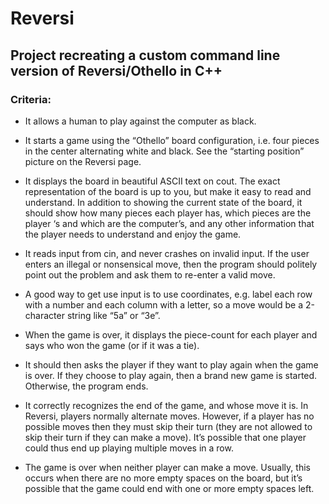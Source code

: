 # Reversi

## Project recreating a custom command line version of Reversi/Othello in C++

### Criteria:

  - It allows a human to play against the computer as black.

  - It starts a game using the “Othello” board configuration, i.e. four pieces in the center alternating white and black. See the “starting position” picture on the Reversi page.

  - It displays the board in beautiful ASCII text on cout. The exact representation of the board is up to you, but make it easy to read and understand. In addition to showing the current state of the board, it should show how many pieces each player has, which pieces are the player ‘s and which are the computer’s, and any other information that the player needs to understand and enjoy the game.

  - It reads input from cin, and never crashes on invalid input. If the user enters an illegal or nonsensical move, then the program should politely point out the problem and ask them to re-enter a valid move.

  - A good way to get use input is to use coordinates, e.g. label each row with a number and each column with a letter, so a move would be a 2-character string like “5a” or “3e”.
  - When the game is over, it displays the piece-count for each player and says who won the game (or if it was a tie).

  - It should then asks the player if they want to play again when the game is over. If they choose to play again, then a brand new game is started. Otherwise, the program ends.

  - It correctly recognizes the end of the game, and whose move it is. In Reversi, players normally alternate moves. However, if a player has no possible moves then they must skip their turn (they are not allowed to skip their turn if they can make a move). It’s possible that one player could thus end up playing multiple moves in a row.

  - The game is over when neither player can make a move. Usually, this occurs when there are no more empty spaces on the board, but it’s possible that the game could end with one or more empty spaces left.

